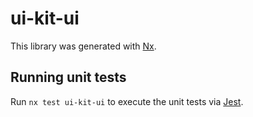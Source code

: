 # ui-kit-ui

This library was generated with [Nx](https://nx.dev).

## Running unit tests

Run `nx test ui-kit-ui` to execute the unit tests via [Jest](https://jestjs.io).
